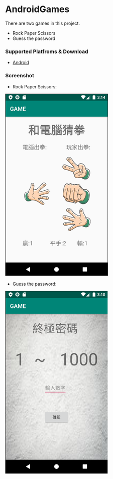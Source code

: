 # AndroidGames
There are two games in this project.

- Rock Paper Scissors
- Guess the password

### Supported Platfroms & Download
- [Android](app/release/app-release.apk)

### Screenshot
- Rock Paper Scissors:

![Rock Paper Scissors](Rock_Paper_Scissors.png)

- Guess the password:

![Guess the password](Guess_the_password.png)

